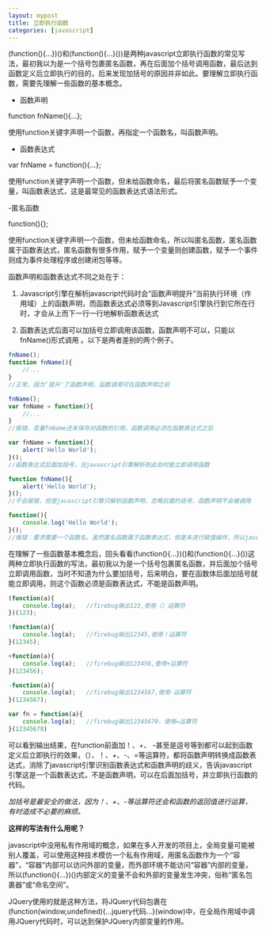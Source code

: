 ```yaml
---
layout: mypost
title: 立即执行函数
categories: [javascript]
---
```


(function(){…})()和(function(){…}())是两种javascript立即执行函数的常见写法，最初我以为是一个括号包裹匿名函数，再在后面加个括号调用函数，最后达到函数定义后立即执行的目的，后来发现加括号的原因并非如此。要理解立即执行函数，需要先理解一些函数的基本概念。

- 函数声明

function fnName(){…};

使用function关键字声明一个函数，再指定一个函数名，叫函数声明。

- 函数表达式

var fnName = function(){…};

使用function关键字声明一个函数，但未给函数命名，最后将匿名函数赋予一个变量，叫函数表达式，这是最常见的函数表达式语法形式。

-匿名函数

function(){};

使用function关键字声明一个函数，但未给函数命名，所以叫匿名函数，匿名函数属于函数表达式，匿名函数有很多作用，赋予一个变量则创建函数，赋予一个事件则成为事件处理程序或创建闭包等等。


函数声明和函数表达式不同之处在于：

1. Javascript引擎在解析javascript代码时会“函数声明提升”当前执行环境（作用域）上的函数声明，而函数表达式必须等到Javascript引擎执行到它所在行时，才会从上而下一行一行地解析函数表达式

2. 函数表达式后面可以加括号立即调用该函数，函数声明不可以，只能以fnName()形式调用 。以下是两者差别的两个例子。
```javascript
fnName();
function fnName(){
    //...
}
//正常，因为‘提升'了函数声明，函数调用可在函数声明之前

fnName();
var fnName = function(){
    //...
}
//报错，变量fnName还未保存对函数的引用，函数调用必须在函数表达式之后

var fnName = function(){
    alert('Hello World');
}();
//函数表达式后面加括号，当javascript引擎解析到此处时能立即调用函数

function fnName(){
    alert('Hello World');
}();
//不会报错，但是javascript引擎只解析函数声明，忽略后面的括号，函数声明不会被调用

function(){
    console.log('Hello World');
}();
//报错：要求需要一个函数名。虽然匿名函数属于函数表达式，但是未进行赋值操作，所以javascript引擎将开头的function关键字当做函数声明
```

在理解了一些函数基本概念后，回头看看(function(){…})()和(function(){…}())这两种立即执行函数的写法，最初我以为是一个括号包裹匿名函数，并后面加个括号立即调用函数，当时不知道为什么要加括号，后来明白，要在函数体后面加括号就能立即调用，则这个函数必须是函数表达式，不能是函数声明。
```javascript
(function(a){
    console.log(a);   //firebug输出123,使用（）运算符
})(123);

!function(a){
    console.log(a);   //firebug输出12345,使用！运算符
}(12345);

+function(a){
    console.log(a);   //firebug输出123456,使用+运算符
}(123456);

-function(a){
    console.log(a);   //firebug输出1234567,使用-运算符
}(1234567);

var fn = function(a){
    console.log(a);   //firebug输出12345678，使用=运算符
}(12345678)
```
可以看到输出结果，在function前面加！、+、 -甚至是逗号等到都可以起到函数定义后立即执行的效果，（）、！、+、-、=等运算符，都将函数声明转换成函数表达式，消除了javascript引擎识别函数表达式和函数声明的歧义，告诉javascript引擎这是一个函数表达式，不是函数声明，可以在后面加括号，并立即执行函数的代码。

*加括号是最安全的做法，因为！、+、-等运算符还会和函数的返回值进行运算，有时造成不必要的麻烦。*

**这样的写法有什么用呢？**

javascript中没用私有作用域的概念，如果在多人开发的项目上，全局变量可能被别人覆盖，可以使用这种技术模仿一个私有作用域，用匿名函数作为一个“容器”，“容器”内部可以访问外部的变量，而外部环境不能访问“容器”内部的变量，所以(function(){…})()内部定义的变量不会和外部的变量发生冲突，俗称“匿名包裹器”或“命名空间”。

JQuery使用的就是这种方法，将JQuery代码包裹在(function(window,undefined){…jquery代码…}(window)中，在全局作用域中调用JQuery代码时，可以达到保护JQuery内部变量的作用。
